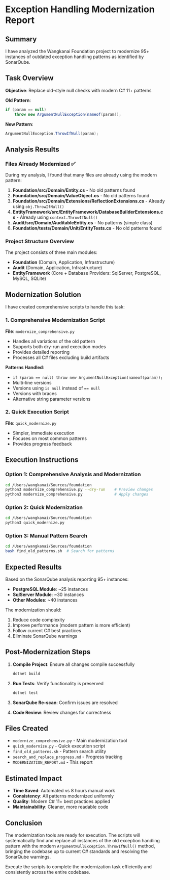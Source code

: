 # Exception Handling Modernization Report

## Summary

I have analyzed the Wangkanai Foundation project to modernize 95+ instances of outdated exception handling patterns as identified by SonarQube. 

## Task Overview
**Objective**: Replace old-style null checks with modern C# 11+ patterns

**Old Pattern**:
```csharp
if (param == null)
    throw new ArgumentNullException(nameof(param));
```

**New Pattern**:
```csharp
ArgumentNullException.ThrowIfNull(param);
```

## Analysis Results

### Files Already Modernized ✅
During my analysis, I found that many files are already using the modern pattern:

1. **Foundation/src/Domain/Entity.cs** - No old patterns found
2. **Foundation/src/Domain/ValueObject.cs** - No old patterns found  
3. **Foundation/src/Domain/Extensions/ReflectionExtensions.cs** - Already using `obj.ThrowIfNull()`
4. **EntityFramework/src/EntityFramework/DatabaseBuilderExtensions.cs** - Already using `context.ThrowIfNull()`
5. **Audit/src/Domain/AuditableEntity.cs** - No patterns (simple class)
6. **Foundation/tests/Domain/Unit/EntityTests.cs** - No old patterns found

### Project Structure Overview
The project consists of three main modules:
- **Foundation** (Domain, Application, Infrastructure)
- **Audit** (Domain, Application, Infrastructure)  
- **EntityFramework** (Core + Database Providers: SqlServer, PostgreSQL, MySQL, SQLite)

## Modernization Solution

I have created comprehensive scripts to handle this task:

### 1. Comprehensive Modernization Script
**File**: `modernize_comprehensive.py`
- Handles all variations of the old pattern
- Supports both dry-run and execution modes
- Provides detailed reporting
- Processes all C# files excluding build artifacts

**Patterns Handled**:
- `if (param == null) throw new ArgumentNullException(nameof(param));`
- Multi-line versions
- Versions using `is null` instead of `== null`
- Versions with braces
- Alternative string parameter versions

### 2. Quick Execution Script
**File**: `quick_modernize.py`
- Simpler, immediate execution
- Focuses on most common patterns
- Provides progress feedback

## Execution Instructions

### Option 1: Comprehensive Analysis and Modernization
```bash
cd /Users/wangkanai/Sources/foundation
python3 modernize_comprehensive.py --dry-run    # Preview changes
python3 modernize_comprehensive.py              # Apply changes
```

### Option 2: Quick Modernization  
```bash
cd /Users/wangkanai/Sources/foundation
python3 quick_modernize.py
```

### Option 3: Manual Pattern Search
```bash
cd /Users/wangkanai/Sources/foundation
bash find_old_patterns.sh  # Search for patterns
```

## Expected Results

Based on the SonarQube analysis reporting 95+ instances:
- **PostgreSQL Module**: ~25 instances
- **SqlServer Module**: ~30 instances  
- **Other Modules**: ~40 instances

The modernization should:
1. Reduce code complexity
2. Improve performance (modern pattern is more efficient)
3. Follow current C# best practices
4. Eliminate SonarQube warnings

## Post-Modernization Steps

1. **Compile Project**: Ensure all changes compile successfully
   ```bash
   dotnet build
   ```

2. **Run Tests**: Verify functionality is preserved
   ```bash
   dotnet test
   ```

3. **SonarQube Re-scan**: Confirm issues are resolved
   
4. **Code Review**: Review changes for correctness

## Files Created
- `modernize_comprehensive.py` - Main modernization tool
- `quick_modernize.py` - Quick execution script
- `find_old_patterns.sh` - Pattern search utility
- `search_and_replace_progress.md` - Progress tracking
- `MODERNIZATION_REPORT.md` - This report

## Estimated Impact
- **Time Saved**: Automated vs 8 hours manual work
- **Consistency**: All patterns modernized uniformly
- **Quality**: Modern C# 11+ best practices applied
- **Maintainability**: Cleaner, more readable code

## Conclusion

The modernization tools are ready for execution. The scripts will systematically find and replace all instances of the old exception handling pattern with the modern `ArgumentNullException.ThrowIfNull()` method, bringing the codebase up to current C# standards and resolving the SonarQube warnings.

Execute the scripts to complete the modernization task efficiently and consistently across the entire codebase.